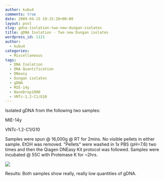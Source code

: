 ```yaml
---
author: kubu4
comments: true
date: 2009-04-15 19:15:20+00:00
layout: post
slug: gdna-isolation-two-new-dungan-isolates
title: gDNA Isolation - Two new Dungan isolates
wordpress_id: 1121
author:
  - kubu4
categories:
  - Miscellaneous
tags:
  - DNA Isolation
  - DNA Quantification
  - DNeasy
  - Dungan isolates
  - gDNA
  - MIE-14y
  - NanoDrop1000
  - VNTc-1.2-C1/G10
---
```


Isolated gDNA from the following two samples:

MIE-14y

VNTc-1.2-C1/G10

Samples were spun @ 16,000g @ RT for 2mins. No visible pellets in either sample. EtOH was removed. "Pellets" were washed in 1x PBS (pH=7.6) two times and then the Qiagen DNEasy Kit protocol was followed. Samples were incubated @ 55C with Proteinase K for ~2hrs.

![](https://eagle.fish.washington.edu/Arabidopsis/20090415%20gDNA%20SJW.jpg)

Results: Both samples show really, really low quantities of gDNA.
